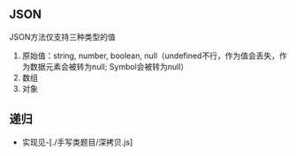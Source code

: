 ## JSON

JSON方法仅支持三种类型的值
1. 原始值：string, number, boolean, null（undefined不行，作为值会丢失，作为数据元素会被转为null; Symbol会被转为null）
2. 数组
3. 对象


## 递归

- 实现见-[./手写类题目/深拷贝.js]

